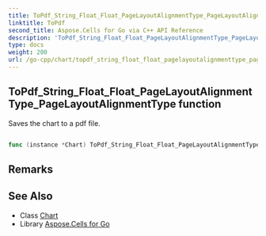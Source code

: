 ```yaml
---
title: ToPdf_String_Float_Float_PageLayoutAlignmentType_PageLayoutAlignmentType Method 
linktitle: ToPdf
second_title: Aspose.Cells for Go via C++ API Reference
description: 'ToPdf_String_Float_Float_PageLayoutAlignmentType_PageLayoutAlignmentType method. Encapsulates the function that represents topdf in Go.'
type: docs
weight: 200
url: /go-cpp/chart/topdf_string_float_float_pagelayoutalignmenttype_pagelayoutalignmenttype/
---
```


## ToPdf_String_Float_Float_PageLayoutAlignmentType_PageLayoutAlignmentType function

Saves the chart to a pdf file.

```go

func (instance *Chart) ToPdf_String_Float_Float_PageLayoutAlignmentType_PageLayoutAlignmentType(filename string, desiredpagewidth float32, desiredpageheight float32, halignmenttype PageLayoutAlignmentType, valignmenttype PageLayoutAlignmentType)  error

```

## Remarks


## See Also

* Class [Chart](../)
* Library [Aspose.Cells for Go](../../)

